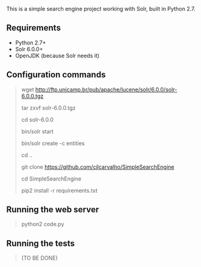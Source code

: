 This is a simple search engine project working with Solr, built in Python 2.7.

Requirements
---
* Python 2.7+
* Solr 6.0.0+
* OpenJDK (because Solr needs it)

Configuration commands
---

> wget http://ftp.unicamp.br/pub/apache/lucene/solr/6.0.0/solr-6.0.0.tgz
>
> tar zxvf solr-6.0.0.tgz
>
> cd solr-6.0.0
> 
> bin/solr start
>
> bin/solr create -c entities
>
> cd ..
> 
> git clone https://github.com/cjlcarvalho/SimpleSearchEngine
> 
> cd SimpleSearchEngine
> 
> pip2 install -r requirements.txt

Running the web server
---

> python2 code.py

Running the tests
---

> (TO BE DONE)


